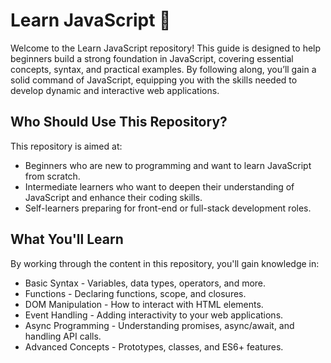 # Learn JavaScript 📘
Welcome to the Learn JavaScript repository! This guide is designed to help beginners build a strong foundation in JavaScript, covering essential concepts, syntax, and practical examples. By following along, you’ll gain a solid command of JavaScript, equipping you with the skills needed to develop dynamic and interactive web applications.

## Who Should Use This Repository?
 This repository is aimed at:
- Beginners who are new to programming and want to learn JavaScript from scratch.
- Intermediate learners who want to deepen their understanding of JavaScript and enhance their coding skills.
- Self-learners preparing for front-end or full-stack development roles.

## What You'll Learn
 By working through the content in this repository, you'll gain knowledge in:

- Basic Syntax - Variables, data types, operators, and more.
- Functions - Declaring functions, scope, and closures.
- DOM Manipulation - How to interact with HTML elements.
- Event Handling - Adding interactivity to your web applications.
- Async Programming - Understanding promises, async/await, and handling API calls.
- Advanced Concepts - Prototypes, classes, and ES6+ features.

